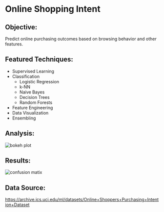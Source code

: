 # Online Shopping Intent

## Objective:

Predict online purchasing outcomes based on browsing behavior and other features.

## Featured Techniques:

- Supervised Learning
- Classification
  - Logistic Regression 
  - k-NN 
  - Naive Bayes
  - Decision Trees 
  - Random Forests
- Feature Engineering 
- Data Visualization
- Ensembling

## Analysis:

![bokeh plot](https://i.loli.net/2020/06/20/uMnmSN8BvyFZz4Q.png)

## Results:

![confusion matix](https://i.loli.net/2020/06/20/34MEyLktvpPaVc1.png)

## Data Source:

https://archive.ics.uci.edu/ml/datasets/Online+Shoppers+Purchasing+Intention+Dataset